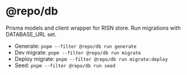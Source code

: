 # @repo/db

Prisma models and client wrapper for RISN store. Run migrations with DATABASE_URL set.

- Generate: `pnpm --filter @repo/db run generate`
- Dev migrate: `pnpm --filter @repo/db run migrate`
- Deploy migrate: `pnpm --filter @repo/db run migrate:deploy`
- Seed: `pnpm --filter @repo/db run seed`
